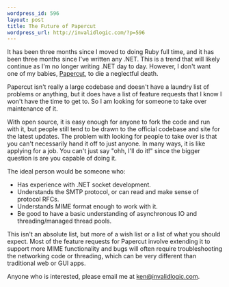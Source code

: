 ```yaml
--- 
wordpress_id: 596
layout: post
title: The Future of Papercut
wordpress_url: http://invalidlogic.com/?p=596
---
```

It has been three months since I moved to doing Ruby full time, and it has been three months since I've written any .NET.  This is a trend that will likely continue as I'm no longer writing .NET day to day.  However, I don't want one of my babies, <a href="http://papercut.codeplex.com/">Papercut</a>, to die a neglectful death.

Papercut isn't really a large codebase and doesn't have a laundry list of problems or anything, but it does have a list of feature requests that I know I won't have the time to get to.  So I am looking for someone to take over maintenance of it.

With open source, it is easy enough for anyone to fork the code and run with it, but people still tend to be drawn to the official codebase and site for the latest updates.  The problem with looking for people to take over is that you can't necessarily hand it off to just anyone.  In many ways, it is like applying for a job.  You can't just say "ohh, I'll do it!" since the bigger question is are you capable of doing it.

The ideal person would be someone who:

<ul>
	<li>Has experience with .NET socket development.</li>
	<li>Understands the SMTP protocol, or can read and make sense of protocol RFCs.</li>
	<li>Understands MIME format enough to work with it.</li>
	<li>Be good to have a basic understanding of asynchronous IO and threading/managed thread pools.</li>
</ul>

This isn't an absolute list, but more of a wish list or a list of what you should expect.  Most of the feature requests for Papercut involve extending it to support more MIME functionality and bugs will often require troubleshooting the networking code or threading, which can be very different than traditional web or GUI apps.

Anyone who is interested, please email me at ken@invalidlogic.com.
